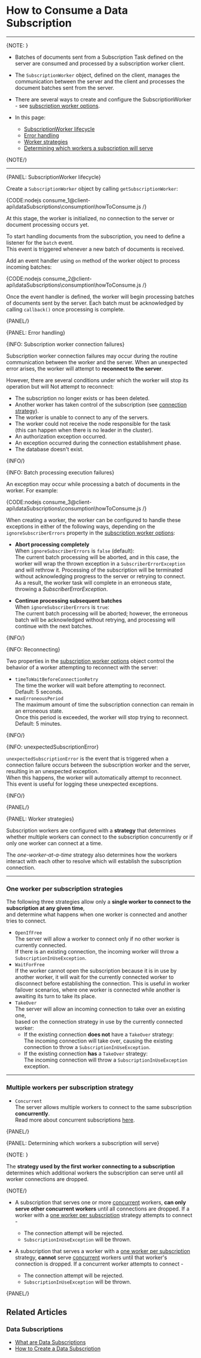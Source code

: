 # How to Consume a Data Subscription
---

{NOTE: }

* Batches of documents sent from a Subscription Task defined on the server are consumed and processed by a subscription worker client.

* The `SubscriptionWorker` object, defined on the client, manages the communication between the server and the client and processes the document batches sent from the server.  

* There are several ways to create and configure the SubscriptionWorker - see [subscription worker options](../../../client-api/data-subscriptions/consumption/api-overview#subscriptionworkeroptions).  

* In this page:
  * [SubscriptionWorker lifecycle](../../../client-api/data-subscriptions/consumption/how-to-consume-data-subscription#subscriptionworker-lifecycle)  
  * [Error handling](../../../client-api/data-subscriptions/consumption/how-to-consume-data-subscription#error-handling)  
  * [Worker strategies](../../../client-api/data-subscriptions/consumption/how-to-consume-data-subscription#worker-strategies)   
  * [Determining which workers a subscription will serve](../../../client-api/data-subscriptions/consumption/how-to-consume-data-subscription#determining-which-workers-a-subscription-will-serve)  

{NOTE/}

---

{PANEL: SubscriptionWorker lifecycle}

Create a `SubscriptionWorker` object by calling `getSubscriptionWorker`:

{CODE:nodejs consume_1@client-api\dataSubscriptions\consumption\howToConsume.js /}

At this stage, the worker is initialized, no connection to the server or document processing occurs yet.

To start handling documents from the subscription, you need to define a listener for the `batch` event.  
This event is triggered whenever a new batch of documents is received.

Add an event handler using `on` method of the worker object to process incoming batches:

{CODE:nodejs consume_2@client-api\dataSubscriptions\consumption\howToConsume.js /}

Once the event handler is defined, the worker will begin processing batches of documents sent by the server.
Each batch must be acknowledged by calling `callback()` once processing is complete. 

{PANEL/}

{PANEL: Error handling}

{INFO: Subscription worker connection failures}

Subscription worker connection failures may occur during the routine communication between the worker and the server.
When an unexpected error arises, the worker will attempt to **reconnect to the server**.

However, there are several conditions under which the worker will stop its operation but will Not attempt to reconnect:

* The subscription no longer exists or has been deleted.
* Another worker has taken control of the subscription (see [connection strategy](../../../client-api/data-subscriptions/consumption/how-to-consume-data-subscription#available-worker-strategies)).
* The worker is unable to connect to any of the servers.
* The worker could not receive the node responsible for the task  
  (this can happen when there is no leader in the cluster).
* An authorization exception occurred.
* An exception occurred during the connection establishment phase.
* The database doesn't exist.

{INFO/}

{INFO: Batch processing execution failures}

An exception may occur while processing a batch of documents in the worker.
For example:

{CODE:nodejs consume_3@client-api\dataSubscriptions\consumption\howToConsume.js /}

When creating a worker, the worker can be configured to handle these exceptions in either of the following ways,
depending on the `ignoreSubscriberErrors` property in the [subscription worker options](../../../client-api/data-subscriptions/consumption/api-overview#subscriptionworkeroptions):

* **Abort processing completely**  
  When `ignoreSubscriberErrors` is `false` (default):  
  The current batch processing will be aborted, and in this case, the worker will wrap the thrown exception in a `SubscriberErrorException` and will rethrow it.
  Processing of the subscription will be terminated without acknowledging progress to the server or retrying to connect.  
  As a result, the worker task will complete in an erroneous state, throwing a _SubscriberErrorException_.

* **Continue processing subsequent batches**  
  When `ignoreSubscriberErrors` is  `true`:    
  The current batch processing will be aborted; however, the erroneous batch will be acknowledged without retrying,
  and processing will continue with the next batches.

{INFO/}

{INFO: Reconnecting}

Two properties in the [subscription worker options](../../../client-api/data-subscriptions/consumption/api-overview#subscriptionworkeroptions) 
object control the behavior of a worker attempting to reconnect with the server:

* `timeToWaitBeforeConnectionRetry`  
  The time the worker will wait before attempting to reconnect.  
  Default: 5 seconds.  
* `maxErroneousPeriod`  
  The maximum amount of time the subscription connection can remain in an erroneous state.   
  Once this period is exceeded, the worker will stop trying to reconnect.  
  Default: 5 minutes.  

{INFO/}

{INFO: unexpectedSubscriptionError}

`unexpectedSubscriptionError` is the event that is triggered when a connection failure occurs between the subscription worker and the server,
resulting in an unexpected exception.  
When this happens, the worker will automatically attempt to reconnect.  
This event is useful for logging these unexpected exceptions.

{INFO/}

{PANEL/}

{PANEL: Worker strategies}
 
Subscription workers are configured with a **strategy** that determines whether multiple workers 
can connect to the subscription concurrently or if only one worker can connect at a time.

The _one-worker-at-a-time_ strategy also determines how the workers interact with each other 
to resolve which will establish the subscription connection.

---

### One worker per subscription strategies

The following three strategies allow only a **single worker to connect to the subscription at any given time**,  
and determine what happens when one worker is connected and another tries to connect.  

* `OpenIfFree`  
  The server will allow a worker to connect only if no other worker is currently connected.  
  If there is an existing connection, the incoming worker will throw a `SubscriptionInUseException`.  
* `WaitForFree`  
  If the worker cannot open the subscription because it is in use by another worker, it will wait for the currently connected worker to disconnect before establishing the connection.
  This is useful in worker failover scenarios, where one worker is connected while another is awaiting its turn to take its place.
* `TakeOver`  
  The server will allow an incoming connection to take over an existing one,  
  based on the connection strategy in use by the currently connected worker:
  * If the existing connection **does not** have a `TakeOver` strategy:  
    The incoming connection will take over, causing the existing connection to throw a `SubscriptionInUseException`.  
  * If the existing connection **has** a `TakeOver` strategy:  
    The incoming connection will throw a `SubscriptionInUseException` exception.  

---

### Multiple workers per subscription strategy

* `Concurrent`  
  The server allows multiple workers to connect to the same subscription **concurrently**.  
  Read more about concurrent subscriptions [here](../../../client-api/data-subscriptions/concurrent-subscriptions).  

{PANEL/}

{PANEL: Determining which workers a subscription will serve}

{NOTE: }

The **strategy used by the first worker connecting to a subscription** determines 
which additional workers the subscription can serve until all worker connections are dropped.

{NOTE/}

* A subscription that serves one or more [concurrent](../../../client-api/data-subscriptions/consumption/how-to-consume-data-subscription#multiple-workers-per-subscription-strategy) workers, 
  **can only serve other concurrent workers** until all connections are dropped. 
  If a worker with a [one worker per subscription](../../../client-api/data-subscriptions/consumption/how-to-consume-data-subscription#one-worker-per-subscription-strategies) 
  strategy attempts to connect -  
   * The connection attempt will be rejected.  
   * `SubscriptionInUseException` will be thrown.  

* A subscription that serves a worker with a [one worker per subscription](../../../client-api/data-subscriptions/consumption/how-to-consume-data-subscription#one-worker-per-subscription-strategies) strategy, 
  **cannot** serve [concurrent](../../../client-api/data-subscriptions/consumption/how-to-consume-data-subscription#multiple-workers-per-subscription-strategy) 
  workers until that worker's connection is dropped. 
  If a concurrent worker attempts to connect -  
   * The connection attempt will be rejected.  
   * `SubscriptionInUseException` will be thrown.  

{PANEL/}

## Related Articles  

### Data Subscriptions  

- [What are Data Subscriptions](../../../client-api/data-subscriptions/what-are-data-subscriptions)  
- [How to Create a Data Subscription](../../../client-api/data-subscriptions/creation/how-to-create-data-subscription)  
